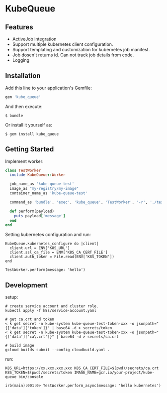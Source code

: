 # KubeQueue

## Features

- ActiveJob integration
- Support multiple kubernetes client configuration.
- Support templating and customization for kubernetes job manifest.
- Job dosen't returns id. Can not track job details from code.
- Logging

## Installation

Add this line to your application's Gemfile:

```ruby
gem 'kube_queue'
```

And then execute:

    $ bundle

Or install it yourself as:

    $ gem install kube_queue

## Getting Started

Implement worker:

```ruby
class TestWorker
  include KubeQueue::Worker

  job_name_as 'kube-queue-test'
  image_as "my-registry/my-image"
  container_name_as 'kube-queue-test'

  command_as 'bundle', 'exec', 'kube_queue', 'TestWorker', '-r', './test_worker.rb'

  def perform(payload)
    puts payload['message']
  end
end
```

Setting kubernetes configuration and run:

```
KubeQueue.kubernetes_configure do |client|
  client.url = ENV['K8S_URL']
  client.ssl_ca_file = ENV['K8S_CA_CERT_FILE']
  client.auth_token = File.read(ENV['K8S_TOKEN'])
end

TestWorker.perform(message: 'hello')
```

## Development

setup:

```
# create service account and cluster role.
kubectl apply -f k8s/service-account.yaml

# get ca.crt and token
< k get secret -n kube-system kube-queue-test-token-xxx -o jsonpath="{['data']['token']}" | base64 -d > secrets/token
< k get secret -n kube-system kube-queue-test-token-xxx -o jsonpath="{['data']['ca\.crt']}" | base64 -d > secrets/ca.crt

# build image
gcloud builds submit --config cloudbuild.yaml .
```

run:

```
K8S_URL=https://xx.xxx.xxx.xxx K8S_CA_CERT_FILE=$(pwd)/secrets/ca.crt K8S_TOKEN=$(pwd)/secrets/token IMAGE_NAME=gcr.io/your-project/kube-queue bin/console

irb(main):001:0> TestWorker.perform_async(message: 'hello kubernetes')
```
